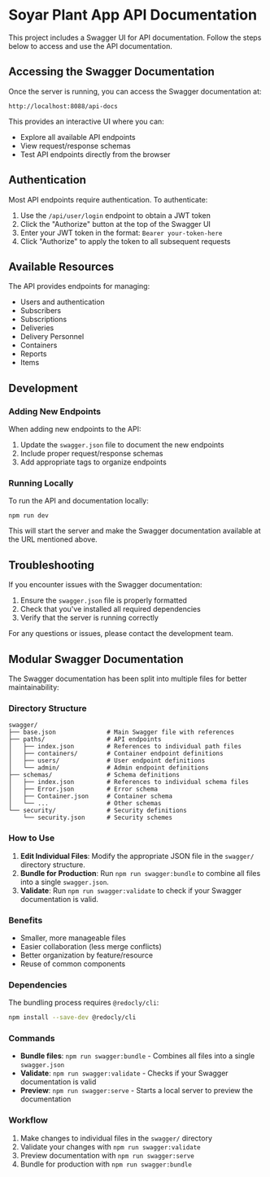 # Soyar Plant App API Documentation

This project includes a Swagger UI for API documentation. Follow the steps below to access and use the API documentation.

## Accessing the Swagger Documentation

Once the server is running, you can access the Swagger documentation at:

```
http://localhost:8088/api-docs
```

This provides an interactive UI where you can:

- Explore all available API endpoints
- View request/response schemas
- Test API endpoints directly from the browser

## Authentication

Most API endpoints require authentication. To authenticate:

1. Use the `/api/user/login` endpoint to obtain a JWT token
2. Click the "Authorize" button at the top of the Swagger UI
3. Enter your JWT token in the format: `Bearer your-token-here`
4. Click "Authorize" to apply the token to all subsequent requests

## Available Resources

The API provides endpoints for managing:

- Users and authentication
- Subscribers
- Subscriptions
- Deliveries
- Delivery Personnel
- Containers
- Reports
- Items

## Development

### Adding New Endpoints

When adding new endpoints to the API:

1. Update the `swagger.json` file to document the new endpoints
2. Include proper request/response schemas
3. Add appropriate tags to organize endpoints

### Running Locally

To run the API and documentation locally:

```
npm run dev
```

This will start the server and make the Swagger documentation available at the URL mentioned above.

## Troubleshooting

If you encounter issues with the Swagger documentation:

1. Ensure the `swagger.json` file is properly formatted
2. Check that you've installed all required dependencies
3. Verify that the server is running correctly

For any questions or issues, please contact the development team.

## Modular Swagger Documentation

The Swagger documentation has been split into multiple files for better maintainability:

### Directory Structure

```
swagger/
├── base.json              # Main Swagger file with references
├── paths/                 # API endpoints
│   ├── index.json         # References to individual path files
│   ├── containers/        # Container endpoint definitions
│   ├── users/             # User endpoint definitions
│   └── admin/             # Admin endpoint definitions
├── schemas/               # Schema definitions
│   ├── index.json         # References to individual schema files
│   ├── Error.json         # Error schema
│   ├── Container.json     # Container schema
│   └── ...                # Other schemas
└── security/              # Security definitions
    └── security.json      # Security schemes

```

### How to Use

1. **Edit Individual Files**: Modify the appropriate JSON file in the `swagger/` directory structure.
2. **Bundle for Production**: Run `npm run swagger:bundle` to combine all files into a single `swagger.json`.
3. **Validate**: Run `npm run swagger:validate` to check if your Swagger documentation is valid.

### Benefits

- Smaller, more manageable files
- Easier collaboration (less merge conflicts)
- Better organization by feature/resource
- Reuse of common components

### Dependencies

The bundling process requires `@redocly/cli`:

```bash
npm install --save-dev @redocly/cli
```

### Commands

- **Bundle files**: `npm run swagger:bundle` - Combines all files into a single `swagger.json`
- **Validate**: `npm run swagger:validate` - Checks if your Swagger documentation is valid
- **Preview**: `npm run swagger:serve` - Starts a local server to preview the documentation

### Workflow

1. Make changes to individual files in the `swagger/` directory
2. Validate your changes with `npm run swagger:validate`
3. Preview documentation with `npm run swagger:serve`
4. Bundle for production with `npm run swagger:bundle`
